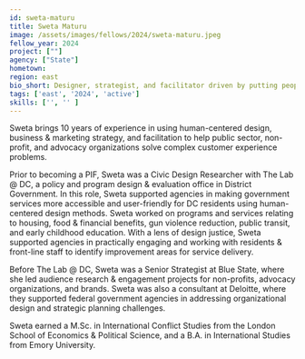 ```yaml
---
id: sweta-maturu
title: Sweta Maturu
image: /assets/images/fellows/2024/sweta-maturu.jpeg
fellow_year: 2024
project: [""]
agency: ["State"]
hometown: 
region: east
bio_short: Designer, strategist, and facilitator driven by putting people first.
tags: ['east', '2024', 'active']
skills: ['', '' ]
---
```

Sweta brings 10 years of experience in using human-centered design, business & marketing strategy, and facilitation to help public sector, non-profit, and advocacy organizations solve complex customer experience problems.

Prior to becoming a PIF, Sweta was a Civic Design Researcher with The Lab @ DC, a policy and program design & evaluation office in District Government. In this role, Sweta supported agencies in making government services more accessible and user-friendly for DC residents using human-centered design methods. Sweta worked on programs and services relating to housing, food & financial benefits, gun violence reduction, public transit, and early childhood education. With a lens of design justice, Sweta supported agencies in practically engaging and working with residents & front-line staff to identify improvement areas for service delivery.

Before The Lab @ DC, Sweta was a Senior Strategist at Blue State, where she led audience research & engagement projects for non-profits, advocacy organizations, and brands. Sweta was also a consultant at Deloitte, where they supported federal government agencies in addressing organizational design and strategic planning challenges.

Sweta earned a M.Sc. in International Conflict Studies from the London School of Economics & Political Science, and a B.A. in International Studies from Emory University.